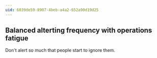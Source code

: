 ```yaml
---
uid: 6039de59-8907-4beb-a4a2-652a90d19d25
---
```

## Balanced alterting frequency with operations fatigue

<div class="alert is-warning"><p>Don't alert so much that people start to ignore them.</p></div>

